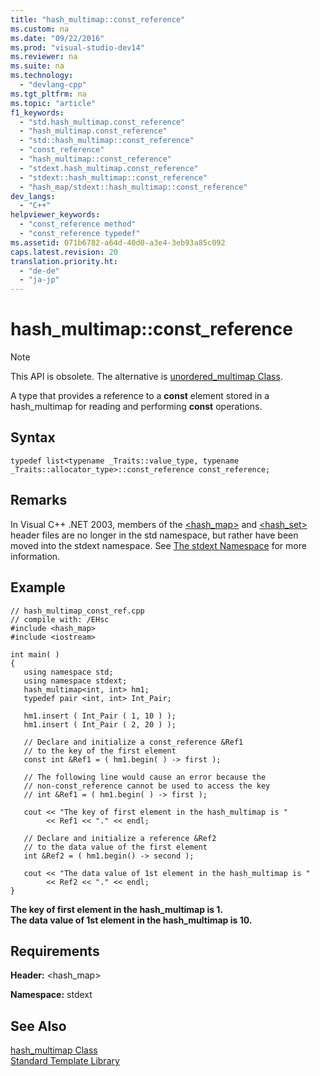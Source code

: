 ```yaml
---
title: "hash_multimap::const_reference"
ms.custom: na
ms.date: "09/22/2016"
ms.prod: "visual-studio-dev14"
ms.reviewer: na
ms.suite: na
ms.technology: 
  - "devlang-cpp"
ms.tgt_pltfrm: na
ms.topic: "article"
f1_keywords: 
  - "std.hash_multimap.const_reference"
  - "hash_multimap.const_reference"
  - "std::hash_multimap::const_reference"
  - "const_reference"
  - "hash_multimap::const_reference"
  - "stdext.hash_multimap.const_reference"
  - "stdext::hash_multimap::const_reference"
  - "hash_map/stdext::hash_multimap::const_reference"
dev_langs: 
  - "C++"
helpviewer_keywords: 
  - "const_reference method"
  - "const_reference typedef"
ms.assetid: 071b6782-a64d-40d0-a3e4-3eb93a85c092
caps.latest.revision: 20
translation.priority.ht: 
  - "de-de"
  - "ja-jp"
---
```

# hash_multimap::const_reference
> [!NOTE]
>  This API is obsolete. The alternative is [unordered_multimap Class](../vs140/unordered_multimap-class.md).  
  
 A type that provides a reference to a **const** element stored in a hash_multimap for reading and performing **const** operations.  
  
## Syntax  
  
```  
typedef list<typename _Traits::value_type, typename _Traits::allocator_type>::const_reference const_reference;  
```  
  
## Remarks  
 In Visual C++ .NET 2003, members of the [\<hash_map>](../vs140/-hash_map-.md) and [\<hash_set>](../vs140/-hash_set-.md) header files are no longer in the std namespace, but rather have been moved into the stdext namespace. See [The stdext Namespace](../vs140/stdext-namespace.md) for more information.  
  
## Example  
  
```  
// hash_multimap_const_ref.cpp  
// compile with: /EHsc  
#include <hash_map>  
#include <iostream>  
  
int main( )  
{  
   using namespace std;  
   using namespace stdext;  
   hash_multimap<int, int> hm1;  
   typedef pair <int, int> Int_Pair;  
  
   hm1.insert ( Int_Pair ( 1, 10 ) );  
   hm1.insert ( Int_Pair ( 2, 20 ) );  
  
   // Declare and initialize a const_reference &Ref1   
   // to the key of the first element  
   const int &Ref1 = ( hm1.begin( ) -> first );  
  
   // The following line would cause an error because the   
   // non-const_reference cannot be used to access the key  
   // int &Ref1 = ( hm1.begin( ) -> first );  
  
   cout << "The key of first element in the hash_multimap is "  
        << Ref1 << "." << endl;  
  
   // Declare and initialize a reference &Ref2   
   // to the data value of the first element  
   int &Ref2 = ( hm1.begin() -> second );  
  
   cout << "The data value of 1st element in the hash_multimap is "  
        << Ref2 << "." << endl;  
}  
```  
  
 **The key of first element in the hash_multimap is 1.**  
**The data value of 1st element in the hash_multimap is 10.**   
## Requirements  
 **Header:** \<hash_map>  
  
 **Namespace:** stdext  
  
## See Also  
 [hash_multimap Class](../vs140/hash_multimap-class.md)   
 [Standard Template Library](../vs140/standard-template-library.md)